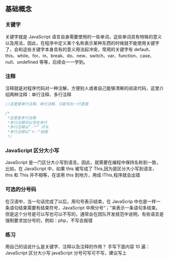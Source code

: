 ## 基础概念

### 关键字

关键字就是 JavaScript 语言自身需要使用的一些单词，这些单词具有特殊的意义以及用法，因此，在程序中定义某个名称表示某种东西的时候就不能使用关键字了，会和这些关键字本身具有的意义用法起冲突，常用的关键字有 default、this、while、for、in、break、do、new、switch、var、function、case、null、undefined 等等，后续会一一学到。

### 注释

注释就是对程序代码对一种注解，方便别人或者自己能够清晰的阅读代码，这里介绍两种注释：单行注释、多行注释

```js
//这里是单行注释，单行注释，只能写在一行里面

/*
 *这里是多行注释
 *多行注释可以写在多行
 *多行注释以“／*” 开头
 *多行注释以“＊／"结尾
 */
```

### JavaScript 区分大小写

JavaScript 是一门区分大小写到语言。因此，就需要在编程中保持名称到一致，比如，在 JavaScript 中，如果 this 被写成了 This,因为是区分大小写到语言，this 和 This 并不相等，在该用 this 到地方，用成 lThis,程序就会出错

### 可选的分号码

在汉语中，当一句话完成了以后，用句号表示结束，在 JavaScrip 中也是一样一条语句结束需要有结束符号，JavaScript 中用分号“；”来表示一条语句多结束。但是这个分号是可以写也可以不写的，通常会在团队开发规范中说明，有些语言是强制要求加分号的，例如：php，不写会报错

### 练习

用自己的话说什么是关键字、注释以及注释的作用？
手写下面内容 10 遍： JavaScript 区分大小写 javaScript 分号可写可不写，建议写上
